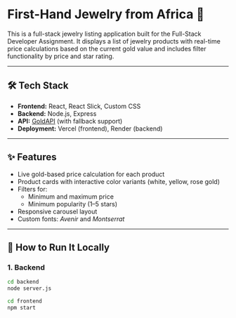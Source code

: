 # First-Hand Jewelry from Africa 💍

This is a full-stack jewelry listing application built for the Full-Stack Developer Assignment. It displays a list of jewelry products with real-time price calculations based on the current gold value and includes filter functionality by price and star rating.

---

## 🛠 Tech Stack

- **Frontend:** React, React Slick, Custom CSS
- **Backend:** Node.js, Express
- **API:** [GoldAPI](https://www.goldapi.io/) (with fallback support)
- **Deployment:** Vercel (frontend), Render (backend)

---

## ✨ Features

- Live gold-based price calculation for each product
- Product cards with interactive color variants (white, yellow, rose gold)
- Filters for:
  - Minimum and maximum price
  - Minimum popularity (1–5 stars)
- Responsive carousel layout
- Custom fonts: *Avenir* and *Montserrat*

---

## 🚀 How to Run It Locally

### 1. Backend
```bash
cd backend
node server.js

cd frontend
npm start
